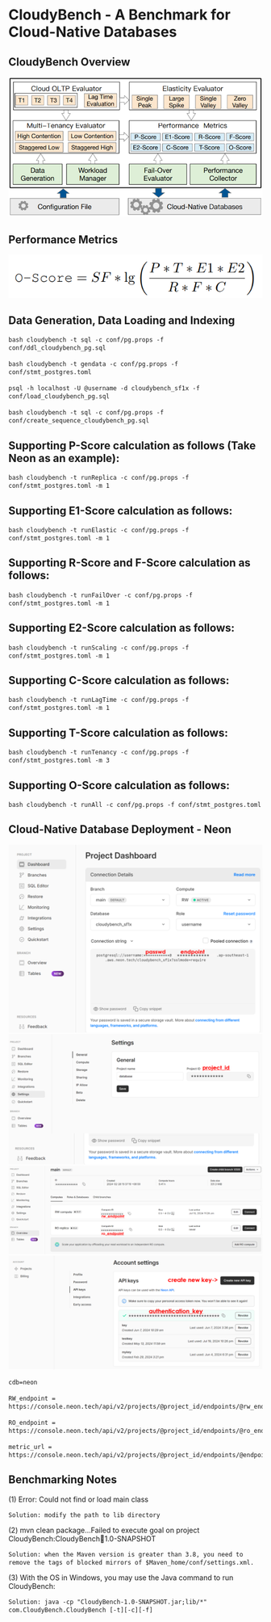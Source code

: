 # CloudyBench - A Benchmark for Cloud-Native Databases

## CloudyBench Overview

![alt text](overview.png)

## Performance Metrics

![alt text](metric.jpg)

## Data Generation, Data Loading and Indexing
```
bash cloudybench -t sql -c conf/pg.props -f conf/ddl_cloudybench_pg.sql

bash cloudybench -t gendata -c conf/pg.props -f conf/stmt_postgres.toml

psql -h localhost -U @username -d cloudybench_sf1x -f conf/load_cloudybench_pg.sql

bash cloudybench -t sql -c conf/pg.props -f conf/create_sequence_cloudybench_pg.sql
```

## Supporting P-Score calculation as follows (Take Neon as an example):

```
bash cloudybench -t runReplica -c conf/pg.props -f conf/stmt_postgres.toml -m 1
```

## Supporting E1-Score calculation as follows:

```
bash cloudybench -t runElastic -c conf/pg.props -f conf/stmt_postgres.toml -m 1
```

## Supporting R-Score and F-Score calculation as follows:

```
bash cloudybench -t runFailOver -c conf/pg.props -f conf/stmt_postgres.toml -m 1
```

## Supporting E2-Score calculation as follows:

```
bash cloudybench -t runScaling -c conf/pg.props -f conf/stmt_postgres.toml -m 1
```

## Supporting C-Score calculation as follows:

```
bash cloudybench -t runLagTime -c conf/pg.props -f conf/stmt_postgres.toml -m 1
```

## Supporting T-Score calculation as follows:

```
bash cloudybench -t runTenancy -c conf/pg.props -f conf/stmt_postgres.toml -m 3
```

## Supporting O-Score calculation as follows:

```
bash cloudybench -t runAll -c conf/pg.props -f conf/stmt_postgres.toml
```

## Cloud-Native Database Deployment - Neon
![alt text](deploy-1.png)
![alt text](deploy-2.png)
![alt text](deploy-3.png)
![alt text](deploy-4.png)
```
cdb=neon

RW_endpoint = https://console.neon.tech/api/v2/projects/@project_id/endpoints/@rw_endpoint

RO_endpoint = https://console.neon.tech/api/v2/projects/@project_id/endpoints/@ro_endpoint

metric_url = https://console.neon.tech/api/v2/projects/@project_id/endpoints/@endpoint/stats
```

## Benchmarking Notes
(1) Error: Could not find or load main class
```
Solution: modify the path to lib directory 
```

(2) mvn clean package...Failed to execute goal on project CloudyBench:CloudyBench:jar:1.0-SNAPSHOT
```
Solution: when the Maven version is greater than 3.8, you need to remove the tags of blocked mirrors of $Maven_home/conf/settings.xml. 
```

(3) With the OS in Windows, you may use the Java command to run CloudyBench: 
```
Solution: java -cp "CloudyBench-1.0-SNAPSHOT.jar;lib/*" com.CloudyBench.CloudyBench [-t][-c][-f]
```


